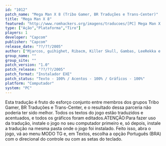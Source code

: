 ```yaml
---
id: "1012"
patch_name: "Mega Man X 8 (Tribo Gamer, BR Traduções e Trans-Center)"
title: "Mega Man X 8"
featured: "http://www.romhackers.org/imagens/traducoes/[PC] Mega Man X 8 - Tribo Gamer, BR Traduções e Trans-Center - 1.jpg"
type: ["Ação","Plataforma","Tiro"]
players: 1
developer: "Capcom"
publisher: "Capcom"
release_date: "??/??/2005"
author: ["Mjarcos, guihighet, Ribacm, Killer Skull, Gambas, LeeRekka e H3rdellColaboradores: Spyblack e Ironwolfgt"]
group_name: ""
group_site: ""
patch_version: "1.0"
patch_release: "??/??/2005"
patch_format: "Instalador EXE"
patch_status: "Texto - 100% / Acentos - 100% / Gráficos - 100%"
platform: "Computador"
system: "PC"
---
```


Esta tradução é fruto do esforço conjunto entre membros dos grupos Tribo Gamer, BR Traduções e Trans-Center, e o resultado dessa parceria não poderia ter sido melhor. Todos os textos do jogo estão traduzidos e acentuados, e todos os gráficos foram editados.ATENÇÃO:Para fazer uso da tradução, instale o jogo no seu computador primeiro e, só depois, instale a tradução na mesma pasta onde o jogo foi instalado. Feito isso, abra o jogo, vá ao menu MODO TG e, em Textos, escolha a opção Português (BRA) com o direcional do controle ou com as setas do teclado.